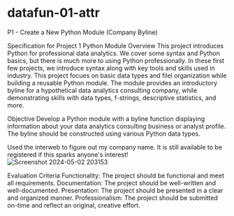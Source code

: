 # datafun-01-attr
P1 - Create a New Python Module (Company Byline)

Specification for Project 1 Python Module
Overview
This project introduces Python for professional data analytics. We cover some syntax and Python basics, but there is much more to using Python professionally. In these first few projects, we introduce syntax along with key tools and skills used in industry. This project focues on basic data types and filel organization while building a reusable Python module. The module provides an introductory byline for a hypothetical data analytics consulting company, while demonstrating skills with data types, f-strings, descriptive statistics, and more.

Objective
Develop a Python module with a byline function displaying information about your data analytics consulting business or analyst profile. The byline should be constructed using various Python data types.

Used the interweb to figure out my company name. It is still available to be registered if this sparks anyone's interest!
![Screenshot 2024-05-02 203153](https://github.com/Bdowdle4/datafun-01-attr/assets/162188958/6229a0dd-c9bb-46f8-a108-2a7c8b7fa2b1)

Evaluation Criteria
Functionality: The project should be functional and meet all requirements.
Documentation: The project should be well-written and well-documented.
Presentation: The project should be presented in a clear and organized manner.
Professionalism: The project should be submitted on-time and reflect an original, creative effort.
